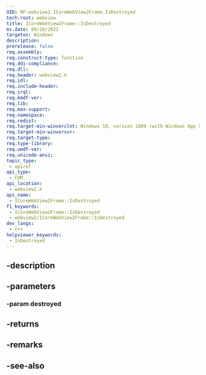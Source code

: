 ```yaml
---
UID: NF:webview2.ICoreWebView2Frame.IsDestroyed
tech.root: webview
title: ICoreWebView2Frame::IsDestroyed
ms.date: 09/20/2022
targetos: Windows
description: 
prerelease: false
req.assembly: 
req.construct-type: function
req.ddi-compliance: 
req.dll: 
req.header: webview2.h
req.idl: 
req.include-header: 
req.irql: 
req.kmdf-ver: 
req.lib: 
req.max-support: 
req.namespace: 
req.redist: 
req.target-min-winverclnt: Windows 10, version 1809 (with Windows App SDK 1.1 or later)
req.target-min-winversvr: 
req.target-type: 
req.type-library: 
req.umdf-ver: 
req.unicode-ansi: 
topic_type:
 - apiref
api_type:
 - COM
api_location:
 - webview2.h
api_name:
 - ICoreWebView2Frame::IsDestroyed
f1_keywords:
 - ICoreWebView2Frame::IsDestroyed
 - webview2/ICoreWebView2Frame::IsDestroyed
dev_langs:
 - c++
helpviewer_keywords:
 - IsDestroyed
---
```


## -description

## -parameters

### -param destroyed

## -returns

## -remarks

## -see-also

